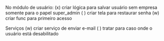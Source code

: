 No módulo de usuário:
(x)  criar lógica para salvar usuário sem empresa somente para o papel super_admin
( )   criar tela para restaurar senha
(w)   criar func para primeiro acesso

Serviços
(w)   criar serviço de enviar e-mail
( ) tratar para caso onde o usuário está desabilitado
